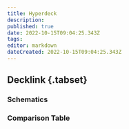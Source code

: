```yaml
---
title: Hyperdeck
description: 
published: true
date: 2022-10-15T09:04:25.343Z
tags: 
editor: markdown
dateCreated: 2022-10-15T09:04:25.343Z
---
```


## Decklink {.tabset}
### Schematics

### Comparison Table
